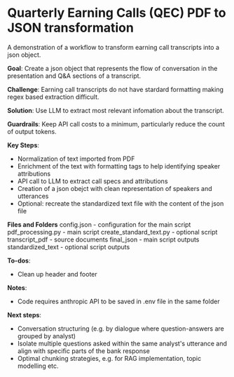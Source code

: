 # Quarterly Earning Calls (QEC) PDF to JSON transformation

A demonstration of a workflow to transform earning call transcripts into a json object.

**Goal**: Create a json object that represents the flow of conversation in the presentation and Q&A sections of a transcript.

**Challenge**: Earning call transcripts do not have stardard formatting making regex based extraction difficult.

**Solution**: Use LLM to extract most relevant infomation about the transcript.

**Guardrails**: Keep API call costs to a minimum, particularly reduce the count of output tokens.

**Key Steps**:
- Normalization of text imported from PDF
- Enrichment of the text with formatting tags to help identifying speaker attributions
- API call to LLM to extract call specs and attributions
- Creation of a json obejct with clean representation of speakers and utterances
- Optional: recreate the standardized text file with the content of the json file

**Files and Folders**
config.json - configuration for the main script
pdf_processing.py - main script
create_standard_text.py - optional script
transcript_pdf - source documents
final_json - main script outputs
standardized_text - optional script outputs

**To-dos**:
- Clean up header and footer

**Notes**:
- Code requires anthropic API to be saved in .env file in the same folder

**Next steps**:
- Conversation structuring (e.g. by dialogue where question-answers are grouped by analyst)
- Isolate multiple questions asked within the same analyst's utterance and align with specific parts of the bank response
- Optimal chunking strategies, e.g. for RAG implementation, topic modelling etc.